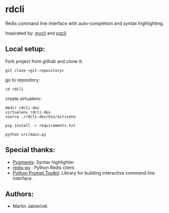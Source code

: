 # rdcli

Redis command line interface with auto-completion and syntax highlighting.

Inspirated by: [mycli](http://mycli.net) and [pgcli](http://pgcli.net) 




## Local setup:

  Fork project from github and clone it:
  
  ```
  git clone <git-repository>
  ```

  
  go to repository:
  ```
  cd rdcli
  ```
  
  create virtualenv:
```
mkdir rdcli-dev
virtualenv rdcli-dev
source ./rdcli-dev/bin/activate

pip install -r requirements.txt

python src/main.py
```


## Special thanks:

 - [Pygments](http://pygments.org/): Syntax highlighter.
 - [redis-py](https://github.com/andymccurdy/redis-py) : Python Redis client.
 - [Python Prompt Toolkit](https://github.com/jonathanslenders/python-prompt-toolkit): Library for building interactive command line interface.



## Authors:
 - Martin Jablečník
